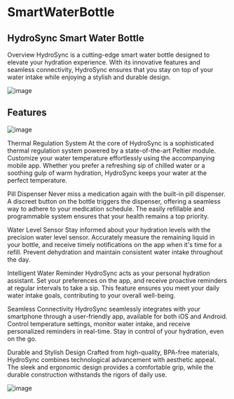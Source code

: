 # SmartWaterBottle

## HydroSync Smart Water Bottle
Overview
HydroSync is a cutting-edge smart water bottle designed to elevate your hydration experience. With its innovative features and seamless connectivity, HydroSync ensures that you stay on top of your water intake while enjoying a stylish and durable design.

![image](https://github.com/user-attachments/assets/354f55e6-8088-4788-846f-5e9ae0b062dc)

## Features
![image](https://github.com/user-attachments/assets/71506ebd-4876-47d0-88b7-fd72b30c4f06)

Thermal Regulation System
At the core of HydroSync is a sophisticated thermal regulation system powered by a state-of-the-art Peltier module. Customize your water temperature effortlessly using the accompanying mobile app. Whether you prefer a refreshing sip of chilled water or a soothing gulp of warm hydration, HydroSync keeps your water at the perfect temperature.

Pill Dispenser
Never miss a medication again with the built-in pill dispenser. A discreet button on the bottle triggers the dispenser, offering a seamless way to adhere to your medication schedule. The easily refillable and programmable system ensures that your health remains a top priority.

Water Level Sensor
Stay informed about your hydration levels with the precision water level sensor. Accurately measure the remaining liquid in your bottle, and receive timely notifications on the app when it's time for a refill. Prevent dehydration and maintain consistent water intake throughout the day.

Intelligent Water Reminder
HydroSync acts as your personal hydration assistant. Set your preferences on the app, and receive proactive reminders at regular intervals to take a sip. This feature ensures you meet your daily water intake goals, contributing to your overall well-being.

Seamless Connectivity
HydroSync seamlessly integrates with your smartphone through a user-friendly app, available for both iOS and Android. Control temperature settings, monitor water intake, and receive personalized reminders in real-time. Stay in control of your hydration, even on the go.

Durable and Stylish Design
Crafted from high-quality, BPA-free materials, HydroSync combines technological advancement with aesthetic appeal. The sleek and ergonomic design provides a comfortable grip, while the durable construction withstands the rigors of daily use.

![image](https://github.com/user-attachments/assets/8f477ddb-aa09-4104-b426-8203aa66b321)
